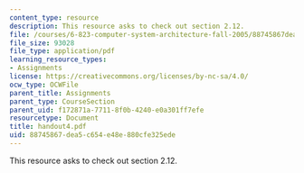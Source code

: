 ```yaml
---
content_type: resource
description: This resource asks to check out section 2.12.
file: /courses/6-823-computer-system-architecture-fall-2005/88745867dea5c654e48e880cfe325ede_handout4.pdf
file_size: 93028
file_type: application/pdf
learning_resource_types:
- Assignments
license: https://creativecommons.org/licenses/by-nc-sa/4.0/
ocw_type: OCWFile
parent_title: Assignments
parent_type: CourseSection
parent_uid: f172871a-7711-8f0b-4240-e0a301ff7efe
resourcetype: Document
title: handout4.pdf
uid: 88745867-dea5-c654-e48e-880cfe325ede
---
```

This resource asks to check out section 2.12.